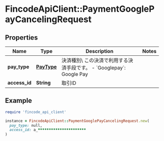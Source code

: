 # FincodeApiClient::PaymentGooglePayCancelingRequest

## Properties

| Name | Type | Description | Notes |
| ---- | ---- | ----------- | ----- |
| **pay_type** | [**PayType**](PayType.md) | 決済種別\\ この決済で利用する決済手段です。  - &#x60;Googlepay&#x60;: Google Pay  |  |
| **access_id** | **String** | 取引ID  |  |

## Example

```ruby
require 'fincode_api_client'

instance = FincodeApiClient::PaymentGooglePayCancelingRequest.new(
  pay_type: null,
  access_id: a_**********************
)
```

